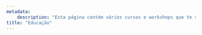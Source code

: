 ```yaml
---
metadata:
    description: "Esta página contém vários cursos e workshops que te vão a ajudar a aprender matemática e programação."
title: "Educação"
---
```

